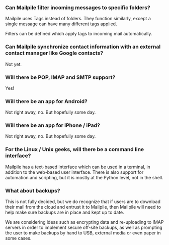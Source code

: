 ### Can Mailpile filter incoming messages to specific folders? 

Mailpile uses Tags instead of folders. They function similarly, except a single message can have many different tags applied.

Filters can be defined which apply tags to incoming mail automatically.

### Can Mailpile synchronize contact information with an external contact manager like Google contacts?

Not yet.

### Will there be POP, IMAP and SMTP support?

Yes!

### Will there be an app for Android?

Not right away, no. But hopefully some day.

### Will there be an app for iPhone / iPad?

Not right away, no. But hopefully some day.

### For the Linux / Unix geeks, will there be a command line interface?

Mailpile has a text-based interface which can be used in a terminal, in addition to the web-based user interface. There is also support for automation and scripting, but it is mostly at the Python level, not in the shell.

### What about backups?

This is not fully decided, but we do recognize that if users are to download their mail from the cloud and entrust it to Mailpile, then Mailpile will need to help make sure backups are in place and kept up to date.

We are considering ideas such as encrypting data and re-uploading to IMAP servers in order to implement secure off-site backups, as well as prompting the user to make backups by hand to USB, external media or even paper in some cases.
